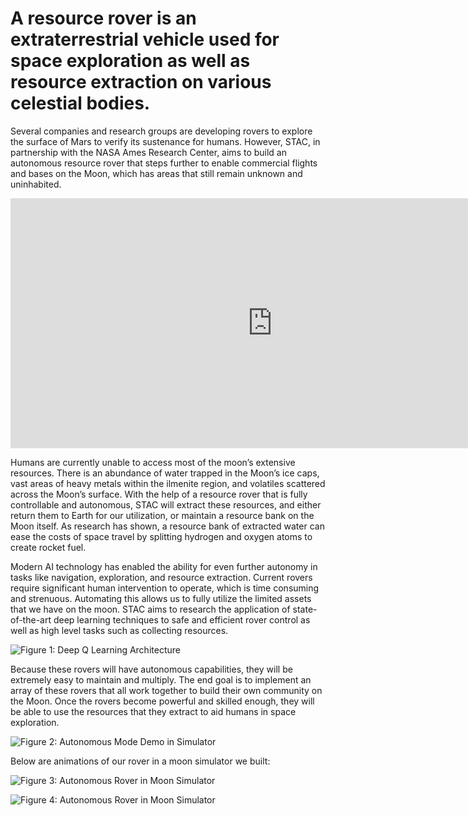 # A resource rover is an extraterrestrial vehicle used for space exploration as well as resource extraction on various celestial bodies. 

Several companies and research groups are developing rovers to explore the surface of Mars to verify its sustenance for humans. However, STAC, in partnership with the NASA Ames Research Center, aims to build an autonomous resource rover that steps further to enable commercial flights and bases on the Moon, which has areas that still remain unknown and uninhabited. 

<iframe src='https://docs.google.com/presentation/d/e/2PACX-1vQ_B7v47itfV7mBmaLuyydp07B07c0LIk4H-hNITZ2L5xfyDJKS40OGk2TD-uSK5ux03a93YP977U0c/embed?start=false&loop=false&delayms=3000' frameborder='0' width='837' height='400' allowfullscreen='true' mozallowfullscreen='true' webkitallowfullscreen='true'></iframe>


Humans are currently unable to access most of the moon’s extensive resources. There is an abundance of water trapped in the Moon’s ice caps, vast areas of heavy metals within the ilmenite region, and volatiles scattered across the Moon’s surface. With the help of a resource rover that is fully controllable and autonomous, STAC will extract these resources, and either return them to Earth for our utilization, or maintain a resource bank on the Moon itself. As research has shown, a resource bank of extracted water can ease the costs of space travel by splitting hydrogen and oxygen atoms to create rocket fuel.

Modern AI technology has enabled the ability for even further autonomy in tasks like navigation, exploration, and resource extraction. Current rovers require significant human intervention to operate, which is time consuming and strenuous. Automating this allows us to fully utilize the limited assets that we have on the moon. STAC aims to research the application of state-of-the-art deep learning techniques to safe and efficient rover control as well as high level tasks such as collecting resources.

![Figure 1: Deep Q Learning Architecture](img/projects/rover/deepQ.png)

Because these rovers will have autonomous capabilities, they will be extremely easy to maintain and multiply. The end goal is to implement an array of these rovers that all work together to build their own community on the Moon. Once the rovers become powerful and skilled enough, they will be able to use the resources that they extract to aid humans in space exploration.

![Figure 2: Autonomous Mode Demo in Simulator](img/projects/rover/demo.gif)

Below are animations of our rover in a moon simulator we built:

![Figure 3: Autonomous Rover in Moon Simulator](img/projects/rover/sim1.gif)

![Figure 4: Autonomous Rover in Moon Simulator](img/projects/rover/sim2.gif)
